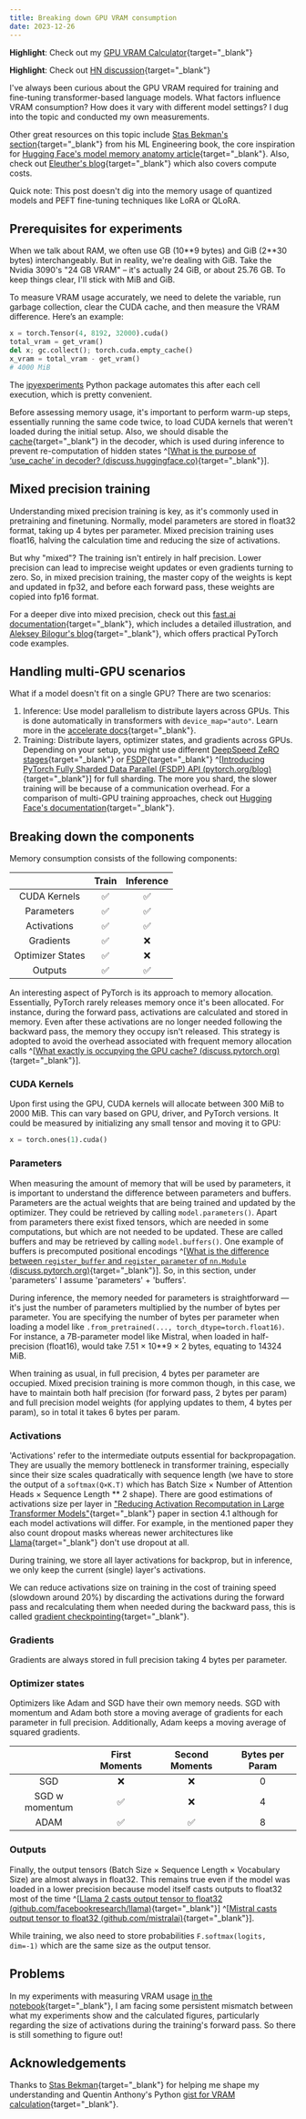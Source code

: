 ```yaml
---
title: Breaking down GPU VRAM consumption
date: 2023-12-26
---
```


**Highlight**: Check out my [GPU VRAM Calculator](https://vram.asmirnov.xyz/){target="\_blank"}

**Highlight**: Check out [HN discussion](https://news.ycombinator.com/item?id=38774026){target="\_blank"}

I've always been curious about the GPU VRAM required for training and fine-tuning transformer-based language models. What factors influence VRAM consumption? How does it vary with different model settings? I dug into the topic and conducted my own measurements.

Other great resources on this topic include [Stas Bekman's section](https://github.com/stas00/ml-engineering/blob/master/performance/software.md#anatomy-of-models-memory-usage){target="\_blank"} from his ML Engineering book, the core inspiration for [Hugging Face's model memory anatomy article](https://huggingface.co/docs/transformers/main/en/model_memory_anatomy#anatomy-of-models-memory){target="\_blank"}. Also, check out [Eleuther's blog](https://blog.eleuther.ai/transformer-math/#memory-requirements){target="\_blank"} which also covers compute costs.

Quick note: This post doesn't dig into the memory usage of quantized models and PEFT fine-tuning techniques like LoRA or QLoRA.

## Prerequisites for experiments

When we talk about RAM, we often use GB (10\*\*9 bytes) and GiB (2\*\*30 bytes) interchangeably. But in reality, we're dealing with GiB. Take the Nvidia 3090's "24 GB VRAM" – it's actually 24 GiB, or about 25.76 GB. To keep things clear, I'll stick with MiB and GiB.

To measure VRAM usage accurately, we need to delete the variable, run garbage collection, clear the CUDA cache, and then measure the VRAM difference. Here’s an example:

```python
x = torch.Tensor(4, 8192, 32000).cuda()
total_vram = get_vram()
del x; gc.collect(); torch.cuda.empty_cache()
x_vram = total_vram - get_vram()
# 4000 MiB
```

The [ipyexperiments](https://github.com/stas00/ipyexperiments) Python package automates this after each cell execution, which is pretty convenient.

Before assessing memory usage, it's important to perform warm-up steps, essentially running the same code twice, to load CUDA kernels that weren't loaded during the initial setup. Also, we should disable the [cache](https://huggingface.co/docs/transformers/main/en/model_doc/mistral#transformers.MistralConfig.use_cache){target="\_blank"} in the decoder, which is used during inference to prevent re-computation of hidden states ^[[What is the purpose of ‘use_cache’ in decoder? (discuss.huggingface.co)](https://discuss.huggingface.co/t/what-is-the-purpose-of-use-cache-in-decoder/958/2){target="\_blank"}].

## Mixed precision training

Understanding mixed precision training is key, as it's commonly used in pretraining and finetuning. Normally, model parameters are stored in float32 format, taking up 4 bytes per parameter. Mixed precision training uses float16, halving the calculation time and reducing the size of activations.

But why "mixed"? The training isn't entirely in half precision. Lower precision can lead to imprecise weight updates or even gradients turning to zero. So, in mixed precision training, the master copy of the weights is kept and updated in fp32, and before each forward pass, these weights are copied into fp16 format.

For a deeper dive into mixed precision, check out this [fast.ai documentation](https://docs.fast.ai/callback.fp16.html){target="\_blank"}, which includes a detailed illustration, and [Aleksey Bilogur's blog](https://residentmario.github.io/pytorch-training-performance-guide/mixed-precision.html#){target="\_blank"}, which offers practical PyTorch code examples.

## Handling multi-GPU scenarios

What if a model doesn't fit on a single GPU? There are two scenarios:

1. Inference: Use model parallelism to distribute layers across GPUs. This is done automatically in transformers with `device_map="auto"`. Learn more in the [accelerate docs](https://huggingface.co/docs/accelerate/main/en/concept_guides/big_model_inference){target="\_blank"}.
2. Training: Distribute layers, optimizer states, and gradients across GPUs. Depending on your setup, you might use different [DeepSpeed ZeRO stages](https://www.microsoft.com/en-us/research/blog/zero-deepspeed-new-system-optimizations-enable-training-models-with-over-100-billion-parameters/){target="\_blank"} or [FSDP](https://engineering.fb.com/2021/07/15/open-source/fsdp/){target="\_blank"} ^[[Introducing PyTorch Fully Sharded Data Parallel (FSDP) API (pytorch.org/blog)](https://pytorch.org/blog/introducing-pytorch-fully-sharded-data-parallel-api/){target="\_blank"}] for full sharding. The more you shard, the slower training will be because of a communication overhead. For a comparison of multi-GPU training approaches, check out [Hugging Face's documentation](https://huggingface.co/docs/transformers/main/en/perf_train_gpu_many){target="\_blank"}.

## Breaking down the components

Memory consumption consists of the following components:

<center>

|                  | Train | Inference |
| :--------------: | :---: | :-------: |
|   CUDA Kernels   |  ✅   |    ✅     |
|    Parameters    |  ✅   |    ✅     |
|   Activations    |  ✅   |    ✅     |
|    Gradients     |  ✅   |    ❌     |
| Optimizer States |  ✅   |    ❌     |
|     Outputs      |  ✅   |    ✅     |

</center>

An interesting aspect of PyTorch is its approach to memory allocation. Essentially, PyTorch rarely releases memory once it's been allocated. For instance, during the forward pass, activations are calculated and stored in memory. Even after these activations are no longer needed following the backward pass, the memory they occupy isn't released. This strategy is adopted to avoid the overhead associated with frequent memory allocation calls ^[[What exactly is occupying the GPU cache? (discuss.pytorch.org)](https://discuss.pytorch.org/t/what-exactly-is-occupying-the-gpu-cache/80645/2){target="\_blank"}].

### CUDA Kernels

Upon first using the GPU, CUDA kernels will allocate between 300 MiB to 2000 MiB. This can vary based on GPU, driver, and PyTorch versions. It could be measured by initializing any small tensor and moving it to GPU:

```python
x = torch.ones(1).cuda()
```

### Parameters

When measuring the amount of memory that will be used by parameters, it is important to understand the difference between parameters and buffers. Parameters are the actual weights that are being trained and updated by the optimizer. They could be retrieved by calling `model.parameters()`. Apart from parameters there exist fixed tensors, which are needed in some computations, but which are not needed to be updated. These are called buffers and may be retrieved by calling `model.buffers()`. One example of buffers is precomputed positional encodings ^[[What is the difference between `register_buffer` and `register_parameter` of `nn.Module` (discuss.pytorch.org)](https://discuss.pytorch.org/t/what-is-the-difference-between-register-buffer-and-register-parameter-of-nn-module/32723){target="\_blank"}]. So, in this section, under 'parameters' I assume 'parameters' + 'buffers'.

During inference, the memory needed for parameters is straightforward — it's just the number of parameters multiplied by the number of bytes per parameter. You are specifying the number of bytes per parameter when loading a model like `.from_pretrained(..., torch_dtype=torch.float16)`. For instance, a 7B-parameter model like Mistral, when loaded in half-precision (float16), would take 7.51 × 10\*\*9 × 2 bytes, equating to 14324 MiB.

When training as usual, in full precision, 4 bytes per parameter are occupied. Mixed precision training is more common though, in this case, we have to maintain both half precision (for forward pass, 2 bytes per param) and full precision model weights (for applying updates to them, 4 bytes per param), so in total it takes 6 bytes per param.

### Activations

'Activations' refer to the intermediate outputs essential for backpropagation. They are usually the memory bottleneck in transformer training, especially since their size scales quadratically with sequence length (we have to store the output of a `softmax(Q×K.T)` which has Batch Size × Number of Attention Heads × Sequence Length \*\* 2 shape). There are good estimations of activations size per layer in ["Reducing Activation Recomputation in Large Transformer Models"](https://arxiv.org/abs/2205.05198){target="\_blank"} paper in section 4.1 although for each model activations will differ. For example, in the mentioned paper they also count dropout masks whereas newer architectures like [Llama](https://github.com/facebookresearch/llama/blob/main/llama/model.py){target="\_blank"} don't use dropout at all.

During training, we store all layer activations for backprop, but in inference, we only keep the current (single) layer's activations.

We can reduce activations size on training in the cost of training speed (slowdown around 20%) by discarding the activations during the forward pass and recalculating them when needed during the backward pass, this is called [gradient checkpointing](https://medium.com/tensorflow/fitting-larger-networks-into-memory-583e3c758ff9){target="\_blank"}.

### Gradients

Gradients are always stored in full precision taking 4 bytes per parameter.

### Optimizer states

Optimizers like Adam and SGD have their own memory needs. SGD with momentum and Adam both store a moving average of gradients for each parameter in full precision. Additionally, Adam keeps a moving average of squared gradients.

<center>

|                | First Moments | Second Moments | Bytes per Param |
| :------------: | :-----------: | :------------: | :-------------: |
|      SGD       |      ❌       |       ❌       |        0        |
| SGD w momentum |      ✅       |       ❌       |        4        |
|      ADAM      |      ✅       |       ✅       |        8        |

</center>

### Outputs

Finally, the output tensors (Batch Size × Sequence Length × Vocabulary Size) are almost always in float32. This remains true even if the model was loaded in a lower precision because model itself casts outputs to float32 most of the time ^[[Llama 2 casts output tensor to float32 (github.com/facebookresearch/llama)](https://github.com/facebookresearch/llama/blob/main/llama/model.py#L494){target="\_blank"}] ^[[Mistral casts output tensor to float32 (github.com/mistralai)](https://github.com/mistralai/mistral-src/blob/main/mistral/model.py#L304){target="\_blank"}].

While training, we also need to store probabilities `F.softmax(logits, dim=-1)` which are the same size as the output tensor.

## Problems

In my experiments with measuring VRAM usage [in the notebook](https://github.com/furiousteabag/vram/blob/master/vram.ipynb){target="\_blank"}, I am facing some persistent mismatch between what my experiments show and the calculated figures, particularly regarding the size of activations during the training's forward pass. So there is still something to figure out!

## Acknowledgements

Thanks to [Stas Bekman](https://stasosphere.com/machine-learning/){target="\_blank"} for helping me shape my understanding and Quentin Anthony's Python [gist for VRAM calculation](https://gist.github.com/Quentin-Anthony/f43939791a7ceb0b01a4937308317be5){target="\_blank"}.
